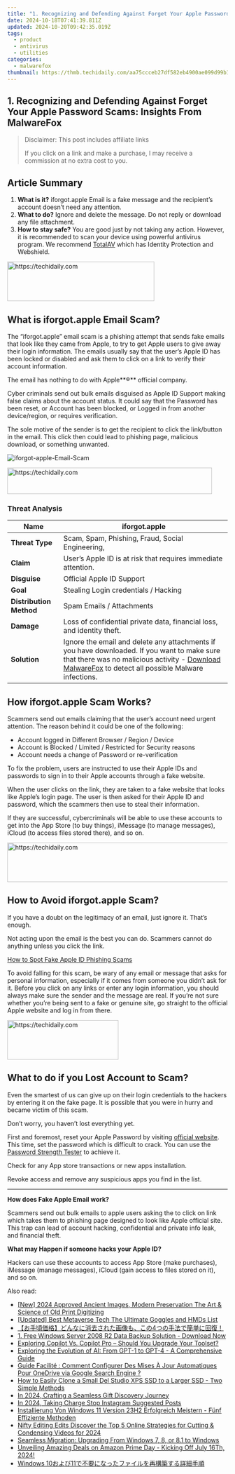 ```yaml
---
title: "1. Recognizing and Defending Against Forget Your Apple Password Scams: Insights From MalwareFox"
date: 2024-10-18T07:41:39.811Z
updated: 2024-10-20T09:42:35.019Z
tags:
  - product
  - antivirus
  - utilities
categories:
  - malwarefox
thumbnail: https://thmb.techidaily.com/aa75ccceb27df582eb4900ae099d99b1731677ace1a8dcb38cd4f8698fb9bdda.jpg
---
```


## 1. Recognizing and Defending Against Forget Your Apple Password Scams: Insights From MalwareFox

>  Disclaimer: This post includes affiliate links
>
>  If you click on a link and make a purchase, I may receive a commission at no extra cost to you.
>

## Article Summary

1. **What is it?** iforgot.apple Email is a fake message and the recipient’s account doesn’t need any attention.
2. **What to do?** Ignore and delete the message. Do not reply or download any file attachment.
3. **How to stay safe?** You are good just by not taking any action. However, it is recommended to scan your device using powerful antivirus program. We recommend [TotalAV](https://tools.techidaily.com/malwarefox/products/) which has Identity Protection and Webshield.

<!-- affiliate ads begin -->
<a href="https://aligracehair.sjv.io/c/5597632/2135416/19272" target="_top" id="2135416">
  <img src="//a.impactradius-go.com/display-ad/19272-2135416" border="0" alt="https://techidaily.com" width="336" height="90"/>
</a>
<img height="0" width="0" src="https://aligracehair.sjv.io/i/5597632/2135416/19272" style="position:absolute;visibility:hidden;" border="0" />
<!-- affiliate ads end -->

## What is iforgot.apple Email Scam?

The “iforgot.apple” email scam is a phishing attempt that sends fake emails that look like they came from Apple, to try to get Apple users to give away their login information. The emails usually say that the user’s Apple ID has been locked or disabled and ask them to click on a link to verify their account information.

The email has nothing to do with Apple**®** official company.

Cyber criminals send out bulk emails disguised as Apple ID Support making false claims about the account status. It could say that the Password has been reset, or Account has been blocked, or Logged in from another device/region, or requires verification.

The sole motive of the sender is to get the recipient to click the link/button in the email. This click then could lead to phishing page, malicious download, or something unwanted.

![](https://www.malwarefox.com/wp-content/uploads/2023/03/iforgot-apple-Email-Scam.webp "iforgot-apple-Email-Scam")

<!-- affiliate ads begin -->
<a href="https://aligracehair.sjv.io/c/5597632/2135404/19272" target="_top" id="2135404">
  <img src="//a.impactradius-go.com/display-ad/19272-2135404" border="0" alt="https://techidaily.com" width="468" height="60"/>
</a>
<img height="0" width="0" src="https://aligracehair.sjv.io/i/5597632/2135404/19272" style="position:absolute;visibility:hidden;" border="0" />
<!-- affiliate ads end -->

### Threat Analysis

| **Name**                | iforgot.apple                                                                                                                                                                                                                                   |
| ----------------------- | ----------------------------------------------------------------------------------------------------------------------------------------------------------------------------------------------------------------------------------------------- |
| **Threat Type**         | Scam, Spam, Phishing, Fraud, Social Engineering,                                                                                                                                                                                                |
| **Claim**               | User’s Apple ID is at risk that requires immediate attention.                                                                                                                                                                                   |
| **Disguise**            | Official Apple ID Support                                                                                                                                                                                                                       |
| **Goal**                | Stealing Login credentials / Hacking                                                                                                                                                                                                            |
| **Distribution Method** | Spam Emails / Attachments                                                                                                                                                                                                                       |
| **Damage**              | Loss of confidential private data, financial loss, and identity theft.                                                                                                                                                                          |
| **Solution**            | Ignore the email and delete any attachments if you have downloaded. If you want to make sure that there was no malicious activity - [Download MalwareFox](https://tools.techidaily.com/malwarefox/products/) to detect all possible Malware infections. |

## How iforgot.apple Scam Works?

Scammers send out emails claiming that the user’s account need urgent attention. The reason behind it could be one of the following:

* Account logged in Different Browser / Region / Device
* Account is Blocked / Limited / Restricted for Security reasons
* Account needs a change of Password or re-verification

To fix the problem, users are instructed to use their Apple IDs and passwords to sign in to their Apple accounts through a fake website.

When the user clicks on the link, they are taken to a fake website that looks like Apple’s login page. The user is then asked for their Apple ID and password, which the scammers then use to steal their information. 

If they are successful, cybercriminals will be able to use these accounts to get into the App Store (to buy things), iMessage (to manage messages), iCloud (to access files stored there), and so on.

<!-- affiliate ads begin -->
<a href="https://appsumo.8odi.net/c/5597632/2082532/7443" target="_top" id="2082532">
  <img src="//a.impactradius-go.com/display-ad/7443-2082532" border="0" alt="https://techidaily.com" width="728" height="90"/>
</a>
<img height="0" width="0" src="https://appsumo.8odi.net/i/5597632/2082532/7443" style="position:absolute;visibility:hidden;" border="0" />
<!-- affiliate ads end -->

## How to Avoid iforgot.apple Scam?

If you have a doubt on the legitimacy of an email, just ignore it. That’s enough.

Not acting upon the email is the best you can do. Scammers cannot do anything unless you click the link. 

[How to Spot Fake Apple ID Phishing Scams](https://tools.techidaily.com/malwarefox/products/)

To avoid falling for this scam, be wary of any email or message that asks for personal information, especially if it comes from someone you didn’t ask for it. Before you click on any links or enter any login information, you should always make sure the sender and the message are real. If you’re not sure whether you’re being sent to a fake or genuine site, go straight to the official Apple website and log in from there.

<!-- affiliate ads begin -->
<a href="https://25home.pxf.io/c/5597632/2148641/16836" target="_top" id="2148641">
  <img src="//a.impactradius-go.com/display-ad/16836-2148641" border="0" alt="https://techidaily.com" width="254" height="90"/>
</a>
<img height="0" width="0" src="https://25home.pxf.io/i/5597632/2148641/16836" style="position:absolute;visibility:hidden;" border="0" />
<!-- affiliate ads end -->

## What to do if you Lost Account to Scam?

Even the smartest of us can give up on their login credentials to the hackers by entering it on the fake page. It is possible that you were in hurry and became victim of this scam.

Don’t worry, you haven’t lost everything yet. 

First and foremost, reset your Apple Password by visiting [official website](https://appleid.apple.com/sign-in). This time, set the password which is difficult to crack. You can use the [Password Strength Tester](https://tools.techidaily.com/malwarefox/products/) to achieve it.

Check for any App store transactions or new apps installation.

Revoke access and remove any suspicious apps you find in the list.

---

**How does Fake Apple Email work?** 

Scammers send out bulk emails to apple users asking the to click on link which takes them to phishing page designed to look like Apple official site. This trap can lead of account hacking, confidential and private info leak, and financial theft. 

**What may Happen if someone hacks your Apple ID?** 

Hackers can use these accounts to access App Store (make purchases), iMessage (manage messages), iCloud (gain access to files stored on it), and so on.

<ins class="adsbygoogle"
     style="display:block"
     data-ad-format="autorelaxed"
     data-ad-client="ca-pub-7571918770474297"
     data-ad-slot="1223367746"></ins>

<ins class="adsbygoogle"
     style="display:block"
     data-ad-client="ca-pub-7571918770474297"
     data-ad-slot="8358498916"
     data-ad-format="auto"
     data-full-width-responsive="true"></ins>

<span class="atpl-alsoreadstyle">Also read:</span>
<div><ul>
<li><a href="https://fox-hovers.techidaily.com/new-2024-approved-ancient-images-modern-preservation-the-art-and-science-of-old-print-digitizing/"><u>[New] 2024 Approved Ancient Images, Modern Preservation The Art & Science of Old Print Digitizing</u></a></li>
<li><a href="https://extra-lessons.techidaily.com/updated-best-metaverse-tech-the-ultimate-goggles-and-hmds-list/"><u>[Updated] Best Metaverse Tech The Ultimate Goggles and HMDs List</u></a></li>
<li><a href="https://win-tricks.techidaily.com/1728501464217-4/"><u>【お手頃価格】どんなに消去された画像も、この4つの手法で簡単に回復！</u></a></li>
<li><a href="https://win-superb.techidaily.com/1-free-windows-server-2008-r2-data-backup-solution-download-now/"><u>1. Free Windows Server 2008 R2 Data Backup Solution - Download Now</u></a></li>
<li><a href="https://tech-hub.techidaily.com/exploring-copilot-vs-copilot-pro-should-you-upgrade-your-toolset/"><u>Exploring Copilot Vs. Copilot Pro – Should You Upgrade Your Toolset?</u></a></li>
<li><a href="https://tech-haven.techidaily.com/exploring-the-evolution-of-ai-from-gpt-1-to-gpt-4-a-comprehensive-guide/"><u>Exploring the Evolution of AI: From GPT-1 to GPT-4 - A Comprehensive Guide</u></a></li>
<li><a href="https://win-superb.techidaily.com/guide-facilite-comment-configurer-des-mises-a-jour-automatiques-pour-onedrive-via-google-search-engine/"><u>Guide Facilité : Comment Configurer Des Mises À Jour Automatiques Pour OneDrive via Google Search Engine ?</u></a></li>
<li><a href="https://win-superb.techidaily.com/how-to-easily-clone-a-small-del-studio-xps-ssd-to-a-larger-ssd-two-simple-methods/"><u>How to Easily Clone a Small Del Studio XPS SSD to a Larger SSD - Two Simple Methods</u></a></li>
<li><a href="https://extra-information.techidaily.com/in-2024-crafting-a-seamless-gift-discovery-journey/"><u>In 2024, Crafting a Seamless Gift Discovery Journey</u></a></li>
<li><a href="https://instagram-videos.techidaily.com/in-2024-taking-charge-stop-instagram-suggested-posts/"><u>In 2024, Taking Charge Stop Instagram Suggested Posts</u></a></li>
<li><a href="https://win-superb.techidaily.com/installierung-von-windows-11-version-23h2-erfolgreich-meistern-funf-effiziente-methoden/"><u>Installierung Von Windows 11 Version 23H2 Erfolgreich Meistern - Fünf Effiziente Methoden</u></a></li>
<li><a href="https://vimeo-videos.techidaily.com/nifty-editing-edits-discover-the-top-5-online-strategies-for-cutting-and-condensing-videos-for-2024/"><u>Nifty Editing Edits Discover the Top 5 Online Strategies for Cutting & Condensing Videos for 2024</u></a></li>
<li><a href="https://win-superb.techidaily.com/seamless-migration-upgrading-from-windows-7-8-or-81-to-windows/"><u>Seamless Migration: Upgrading From Windows 7, 8, or 8.1 to Windows</u></a></li>
<li><a href="https://tech-renaissance.techidaily.com/unveiling-amazing-deals-on-amazon-prime-day-kicking-off-july-16th-2024/"><u>Unveiling Amazing Deals on Amazon Prime Day - Kicking Off July 16Th, 2024!</u></a></li>
<li><a href="https://win-superb.techidaily.com/1728490584012-windows-1011/"><u>Windows 10および11で不要になったファイルを再構築する詳細手順</u></a></li>
</ul></div>

